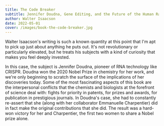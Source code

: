 ```yaml
---
title: The Code Breaker
subtitle: Jennifer Doudna, Gene Editing, and the Future of the Human Race
author: Walter Isaacson
date: 2022-05-01
cover: /images/book-the-code-breaker.jpg
---
```


Walter Isaacson's writing is such a known quantity at this point that I'm apt to pick up just about anything he puts out. It's not revolutionary or particularly elevated, but he treats his subjects with a kind of curiosity that makes you feel deeply invested.

In this case, the subject is Jennifer Doudna, pioneer of RNA technology like CRISPR. Doudna won the 2020 Nobel Prize in chemistry for her work, and we're only beginning to scratch the surface of the implications of her discoveries today. Some of the most fascinating aspects of this book are the interpersonal conflicts that the chemists and biologists at the forefront of science deal with: fights for priority in patents, for prizes and awards, for publication in prestigious journals. In Doudna's case, she had to constantly re-assert that she (along with her collaborator Emmanuelle Charpentier) did in fact make the original contributions that she did. The result was a hard-won victory for her and Charpentier, the first two women to share a Nobel prize alone.